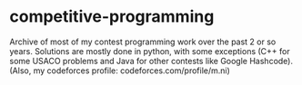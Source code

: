 # competitive-programming
Archive of most of my contest programming work over the past 2 or so years.
Solutions are mostly done in python, with some exceptions (C++ for some USACO
problems and Java for other contests like Google Hashcode).
(Also, my codeforces profile: codeforces.com/profile/m.ni)

